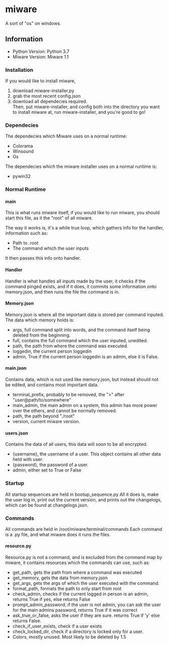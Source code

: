 # miware
A sort of "os" on windows.

## Information
* Python Version: Python 3.7
* Miware Version: Miware 1.1

### Installation
If you would like to install miware,
1. download miware-installer.py 
2. grab the most recent config.json
3. download all dependecies required.  
Then, put miware-installer, and config both into the directory you want to install miware at, run miware-installer, and you're good to go!

### Dependecies

The dependecies which Miware uses on a normal runtime:
* Colorama
* Winsound
* Os

The dependecies which the miware installer uses on a normal runtime is:
* pywin32

### Normal Runtime

#### main
This is what runs miware itself, if you would like to run miware, you should start this file, as it the "root" of all miware.

The way it works is, it's a while true loop, which gathers info for the handler, information such as:
* Path to .root
* The command which the user inputs

It then passes this info onto handler.

#### Handler
Handler is what handles all inputs made by the user, it checks if the command pinged exists, and if it does, it commits some information onto memory.json, and then runs the file the command is in.

#### Memory.json
Memory.json is where all the important data is stored per command inputed. The data which memory holds is:
* args, full command split into words, and the command itself being deleted from the beginning.
* full, contains the full command which the user inputed, unedited.
* path, the path from where the command was executed.
* loggedin, the current person loggedin
* admin, True if the current person loggedin is an admin, else it is False.

#### main.json
Contains data, which is not used like memory.json, but instead should not be edited, and contains most important data.
* terminal_prefix, probably to be removed, the ">" after "user@path/to/somewhere"
* main_admin, the main admin on a system, this admin has more power over the others, and cannot be normally removed.
* path, the path beyond "./root"
* version, current miware version.

#### users.json
Contains the data of all users, this data will soon to be all encrypted.
* {username}, the username of a user. This object contains all other data held with user.
* {password}, the password of a user.
* admin, either set to True or False

### Startup
All startup sequences are held in bootup_sequence.py
All it does is, make the user log in, print out the current version, and prints out the changelogs, which can be found at changelogs.json.

### Commands
All commands are held in /root/miware/terminal/commands
Each command is a .py file, and what miware does it runs the files.

#### resource.py
Resource.py is not a command, and is excluded from the command map by miware, it contains resources which the commands can use, such as:
* get_path, gets the path from where a command was executed
* get_memory, gets the data from memory.json
* get_args, gets the args of which the user executed with the command.
* format_path, formats the path to only start from root
* check_admin, checks if the current logged in person is an admin, returns True if yes, else returns False
* prompt_admin_password, if the user is not admin, you can ask the user for the main admins password, returns True if it was correct
* ask_true_or_false, asks the user if they are sure. returns True if 'y' else returns False.
* check_if_user_exists, check if a user exists
* check_locked_dir, check if a directory is locked only for a user.
* Colors, mostly unused. Most likely to be deleted by 1.5

